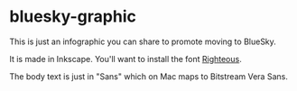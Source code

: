 # bluesky-graphic
This is just an infographic you can share to promote moving to BlueSky.

It is made in Inkscape. You'll want to install the font [Righteous](https://fonts.google.com/specimen/Righteous). 

The body text is just in "Sans" which on Mac maps to Bitstream Vera Sans. 
